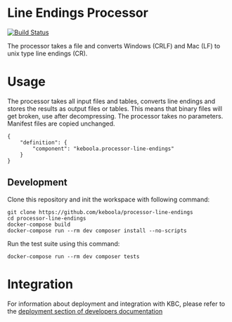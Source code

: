 # Line Endings Processor

[![Build Status](https://travis-ci.com/keboola/processor-line-endings.svg?branch=master)](https://travis-ci.com/keboola/processor-line-endings)

The processor takes a file and converts Windows (CRLF) and Mac (LF) to unix type line endings (CR).

# Usage

The processor takes all input files and tables, converts line endings and stores the results as output files or tables.
This means that binary files will get broken, use after decompressing.
The processor takes no parameters. Manifest files are copied unchanged.

```
{
    "definition": {
        "component": "keboola.processor-line-endings"
    }
}
```

## Development

Clone this repository and init the workspace with following command:

```
git clone https://github.com/keboola/processor-line-endings
cd processor-line-endings
docker-compose build
docker-compose run --rm dev composer install --no-scripts
```

Run the test suite using this command:

```
docker-compose run --rm dev composer tests
```
 
# Integration

For information about deployment and integration with KBC, please refer to the [deployment section of developers documentation](https://developers.keboola.com/extend/component/deployment/) 
